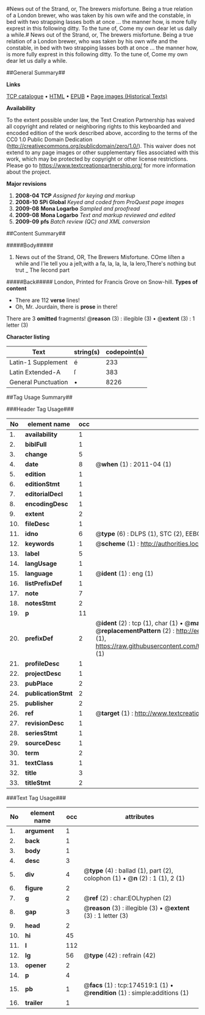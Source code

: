 #News out of the Strand, or, The brewers misfortune. Being a true relation of a London brewer, who was taken by his own wife and the constable, in bed with two strapping lasses both at once ... the manner how, is more fully exprest in this following ditty. To the tune of, Come my own dear let us dally a while.#
News out of the Strand, or, The brewers misfortune. Being a true relation of a London brewer, who was taken by his own wife and the constable, in bed with two strapping lasses both at once ... the manner how, is more fully exprest in this following ditty. To the tune of, Come my own dear let us dally a while.

##General Summary##

**Links**

[TCP catalogue](http://www.ota.ox.ac.uk/tcp/)  • 
[HTML](http://tei.it.ox.ac.uk/tcp/Texts-HTML/free/B04/B04486.html)  • 
[EPUB](http://tei.it.ox.ac.uk/tcp/Texts-EPUB/free/B04/B04486.epub) • 
[Page images (Historical Texts)](https://historicaltexts.jisc.ac.uk/eebo-47012553e)

**Availability**

To the extent possible under law, the Text Creation Partnership has waived all copyright and related or neighboring rights to this keyboarded and encoded edition of the work described above, according to the terms of the CC0 1.0 Public Domain Dedication (http://creativecommons.org/publicdomain/zero/1.0/). This waiver does not extend to any page images or other supplementary files associated with this work, which may be protected by copyright or other license restrictions. Please go to https://www.textcreationpartnership.org/ for more information about the project.

**Major revisions**

1. __2008-04__ __TCP__ *Assigned for keying and markup*
1. __2008-10__ __SPi Global__ *Keyed and coded from ProQuest page images*
1. __2009-08__ __Mona Logarbo__ *Sampled and proofread*
1. __2009-08__ __Mona Logarbo__ *Text and markup reviewed and edited*
1. __2009-09__ __pfs__ *Batch review (QC) and XML conversion*

##Content Summary##

#####Body#####

1. News out of the Strand, OR, The Brewers Misfortune.
COme liſten a while and I'le tell you a jeſt,with a fa, la, la, la, la lero,There's nothing but trut
    _ The ſecond part

#####Back#####
London, Printed for Francis Grove on Snow-hill.
**Types of content**

  * There are 112 **verse** lines!
  * Oh, Mr. Jourdain, there is **prose** in there!

There are 3 **omitted** fragments! 
 @__reason__ (3) : illegible (3)  •  @__extent__ (3) : 1 letter (3)

**Character listing**


|Text|string(s)|codepoint(s)|
|---|---|---|
|Latin-1 Supplement|é|233|
|Latin Extended-A|ſ|383|
|General Punctuation|•|8226|

##Tag Usage Summary##

###Header Tag Usage###

|No|element name|occ|attributes|
|---|---|---|---|
|1.|__availability__|1||
|2.|__biblFull__|1||
|3.|__change__|5||
|4.|__date__|8| @__when__ (1) : 2011-04 (1)|
|5.|__edition__|1||
|6.|__editionStmt__|1||
|7.|__editorialDecl__|1||
|8.|__encodingDesc__|1||
|9.|__extent__|2||
|10.|__fileDesc__|1||
|11.|__idno__|6| @__type__ (6) : DLPS (1), STC (2), EEBO-CITATION (1), OCLC (1), VID (1)|
|12.|__keywords__|1| @__scheme__ (1) : http://authorities.loc.gov/ (1)|
|13.|__label__|5||
|14.|__langUsage__|1||
|15.|__language__|1| @__ident__ (1) : eng (1)|
|16.|__listPrefixDef__|1||
|17.|__note__|7||
|18.|__notesStmt__|2||
|19.|__p__|11||
|20.|__prefixDef__|2| @__ident__ (2) : tcp (1), char (1)  •  @__matchPattern__ (2) : ([0-9\-]+):([0-9IVX]+) (1), (.+) (1)  •  @__replacementPattern__ (2) : http://eebo.chadwyck.com/downloadtiff?vid=$1&page=$2 (1), https://raw.githubusercontent.com/textcreationpartnership/Texts/master/tcpchars.xml#$1 (1)|
|21.|__profileDesc__|1||
|22.|__projectDesc__|1||
|23.|__pubPlace__|2||
|24.|__publicationStmt__|2||
|25.|__publisher__|2||
|26.|__ref__|1| @__target__ (1) : http://www.textcreationpartnership.org/docs/. (1)|
|27.|__revisionDesc__|1||
|28.|__seriesStmt__|1||
|29.|__sourceDesc__|1||
|30.|__term__|2||
|31.|__textClass__|1||
|32.|__title__|3||
|33.|__titleStmt__|2||


###Text Tag Usage###

|No|element name|occ|attributes|
|---|---|---|---|
|1.|__argument__|1||
|2.|__back__|1||
|3.|__body__|1||
|4.|__desc__|3||
|5.|__div__|4| @__type__ (4) : ballad (1), part (2), colophon (1)  •  @__n__ (2) : 1 (1), 2 (1)|
|6.|__figure__|2||
|7.|__g__|2| @__ref__ (2) : char:EOLhyphen (2)|
|8.|__gap__|3| @__reason__ (3) : illegible (3)  •  @__extent__ (3) : 1 letter (3)|
|9.|__head__|2||
|10.|__hi__|45||
|11.|__l__|112||
|12.|__lg__|56| @__type__ (42) : refrain (42)|
|13.|__opener__|2||
|14.|__p__|4||
|15.|__pb__|1| @__facs__ (1) : tcp:174519:1 (1)  •  @__rendition__ (1) : simple:additions (1)|
|16.|__trailer__|1||
